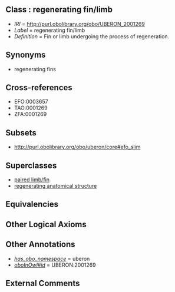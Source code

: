 
## Class : regenerating fin/limb

 * *IRI* = http://purl.obolibrary.org/obo/UBERON_2001269
 * *Label* = regenerating fin/limb
 * *Definition* = Fin or limb undergoing the process of regeneration.

## Synonyms

 * regenerating fins

## Cross-references

 * EFO:0003657
 * TAO:0001269
 * ZFA:0001269

## Subsets

 * http://purl.obolibrary.org/obo/uberon/core#efo_slim

## Superclasses

 * [paired limb/fin](../../UBERON/08/UBERON_0004708.md)
 * [regenerating anatomical structure](../../UBERON/67/UBERON_0007567.md)

## Equivalencies


## Other Logical Axioms


## Other Annotations

 * *[has_obo_namespace](../../ce/oboInOwl#hasOBONamespace.md)* = uberon
 * *[oboInOwl#id](../../id/oboInOwl#id.md)* = UBERON:2001269

## External Comments


